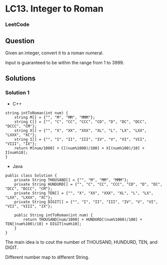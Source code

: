 # LC13.	Integer to Roman

### LeetCode

## Question

Given an integer, convert it to a roman numeral.

Input is guaranteed to be within the range from 1 to 3999.

## Solutions

### Solution 1

* C++
```
string intToRoman(int num) {
    string M[] = {"", "M", "MM", "MMM"};
    string C[] = {"", "C", "CC", "CCC", "CD", "D", "DC", "DCC", "DCCC", "CM"};
    string X[] = {"", "X", "XX", "XXX", "XL", "L", "LX", "LXX", "LXXX", "XC"};
    string I[] = {"", "I", "II", "III", "IV", "V", "VI", "VII", "VIII", "IX"};
    return M[num/1000] + C[(num%1000)/100] + X[(num%100)/10] + I[num%10];
}
```

* Java
```
public class Solution { 
    private String THOUSAND[] = {"", "M", "MM", "MMM"};
    private String HUNDURD[] = {"", "C", "CC", "CCC", "CD", "D", "DC", "DCC", "DCCC", "CM"};
    private String TEN[] = {"", "X", "XX", "XXX", "XL", "L", "LX", "LXX", "LXXX", "XC"};
    private String DIGIT[] = {"", "I", "II", "III", "IV", "V", "VI", "VII", "VIII", "IX"};
    
    public String intToRoman(int num) {
        return THOUSAND[num/1000] + HUNDURD[(num%1000)/100] + TEN[(num%100)/10] + DIGIT[num%10];
    }
}
```

The main idea is to cout the number of THOUSAND, HUNDURD, TEN, and DIGIT.

Different number map to different String.



